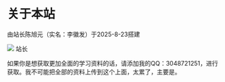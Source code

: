 # 关于本站

由站长陈旭元（实名：李徽发）于2025-8-23搭建

<div class="inline-flex flex-col justify-center items-center m-2">
    <img src="/chenxuyuan.jpg" class="w-[200px] h-[400px]"></img>
    <span>站长</span>
</div>

如果你是想获取更加全面的学习资料的话，请添加我的QQ：3048721251，进行获取。我不可能把全部的资料上传到这个上面，太累了，主要是。

